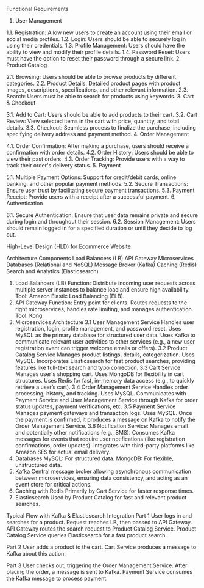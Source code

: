 Functional Requirements


1. User Management

1.1. Registration: Allow new users to create an account using their email or social media profiles.
1.2. Login: Users should be able to securely log in using their credentials.
1.3. Profile Management: Users should have the ability to view and modify their profile details.
1.4. Password Reset: Users must have the option to reset their password through a secure link.
2. Product Catalog

2.1. Browsing: Users should be able to browse products by different categories.
2.2. Product Details: Detailed product pages with product images, descriptions, specifications, and other relevant information.
2.3. Search: Users must be able to search for products using keywords.
3. Cart & Checkout

3.1. Add to Cart: Users should be able to add products to their cart.
3.2. Cart Review: View selected items in the cart with price, quantity, and total details.
3.3. Checkout: Seamless process to finalize the purchase, including specifying delivery address and payment method.
4. Order Management

4.1. Order Confirmation: After making a purchase, users should receive a confirmation with order details.
4.2. Order History: Users should be able to view their past orders.
4.3. Order Tracking: Provide users with a way to track their order's delivery status.
5. Payment

5.1. Multiple Payment Options: Support for credit/debit cards, online banking, and other popular payment methods.
5.2. Secure Transactions: Ensure user trust by facilitating secure payment transactions.
5.3. Payment Receipt: Provide users with a receipt after a successful payment.
6. Authentication

6.1. Secure Authentication: Ensure that user data remains private and secure during login and throughout their session.
6.2. Session Management: Users should remain logged in for a specified duration or until they decide to log out.

High-Level Design (HLD) for Ecommerce Website 

Architecture Components
Load Balancers (LB)
API Gateway
Microservices
Databases (Relational and NoSQL)
Message Broker (Kafka)
Caching (Redis)
Search and Analytics (Elasticsearch)

1. Load Balancers (LB)
Function: Distribute incoming user requests across multiple server instances to balance load and ensure high availability.
Tool: Amazon Elastic Load Balancing (ELB).
2. API Gateway
Function: Entry point for clients. Routes requests to the right microservices, handles rate limiting, and manages authentication.
Tool: Kong.
3. Microservices Architecture
3.1 User Management Service
Handles user registration, login, profile management, and password reset.
Uses MySQL as the primary database for structured user data.
Uses Kafka to communicate relevant user activities to other services (e.g., a new user registration event can trigger welcome emails or offers).
3.2 Product Catalog Service
Manages product listings, details, categorization.
Uses MySQL.
Incorporates Elasticsearch for fast product searches, providing features like full-text search and typo correction.
3.3 Cart Service
Manages user's shopping cart.
Uses MongoDB for flexibility in cart structures.
Uses Redis for fast, in-memory data access (e.g., to quickly retrieve a user’s cart).
3.4 Order Management Service
Handles order processing, history, and tracking.
Uses MySQL.
Communicates with Payment Service and User Management Service through Kafka for order status updates, payment verifications, etc.
3.5 Payment Service
Manages payment gateways and transaction logs.
Uses MySQL.
Once the payment is confirmed, it produces a message on Kafka to notify the Order Management Service.
3.6 Notification Service:
Manages email and potentially other notifications (e.g., SMS).
Consumes Kafka messages for events that require user notifications (like registration confirmations, order updates).
Integrates with third-party platforms like Amazon SES for actual email delivery.
4. Databases
MySQL: For structured data.
MongoDB: For flexible, unstructured data.
5. Kafka
Central message broker allowing asynchronous communication between microservices, ensuring data consistency, and acting as an event store for critical actions.
6. Caching with Redis
Primarily by Cart Service for faster response times.
7. Elasticsearch
Used by Product Catalog for fast and relevant product searches.

Typical Flow with Kafka & Elasticsearch Integration
Part 1
User logs in and searches for a product.
Request reaches LB, then passed to API Gateway.
API Gateway routes the search request to Product Catalog Service.
Product Catalog Service queries Elasticsearch for a fast product search.

Part 2
User adds a product to the cart.
Cart Service produces a message to Kafka about this action.


Part 3
User checks out, triggering the Order Management Service.
After placing the order, a message is sent to Kafka.
Payment Service consumes the Kafka message to process payment.




